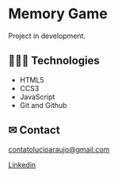 # Memory Game

Project in development.




## 👩🏾‍💻 Technologies

- HTML5
- CCS3
- JavaScript
- Git and Github

## ✉ Contact

contatolucioaraujo@gmail.com

[Linkedin](https://www.linkedin.com/in/lucioaraujo30/)